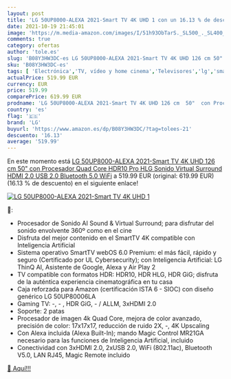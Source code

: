 ```yaml
---
layout: post
title: 'LG 50UP8000-ALEXA 2021-Smart TV 4K UHD 1 con un 16.13 % de descuento'
date: 2021-10-19 21:45:01
image: 'https://m.media-amazon.com/images/I/51h93ObTarS._SL500_._SL400_.jpg'
comments: true
category: ofertas
author: 'tole.es'
slug: 'B08Y3HW3DC-es LG 50UP8000-ALEXA 2021-Smart TV 4K UHD 126 cm 50" con...'
sku: 'B08Y3HW3DC-es'
tags: [ 'Electrónica','TV, vídeo y home cinema','Televisores','lg','smart','tv', ]
actualPrice: 519.99 EUR
currency: EUR
price: 519.99
comparePrice: 619.99 EUR
prodname: 'LG 50UP8000-ALEXA 2021-Smart TV 4K UHD 126 cm  50"  con Procesador Quad Core  HDR10 Pro  HLG  Sonido Virtual Surround  HDMI 2.0  USB 2.0  Bluetooth 5.0  WiFi'
country: 'es'
flag: '🇪🇸'
brand: 'LG'
buyurl: 'https://www.amazon.es/dp/B08Y3HW3DC/?tag=tolees-21'
descuento: '16.13'
average: '519.99'
---
```


En este momento está [LG 50UP8000-ALEXA 2021-Smart TV 4K UHD 126 cm  50"  con Procesador Quad Core  HDR10 Pro  HLG  Sonido Virtual Surround  HDMI 2.0  USB 2.0  Bluetooth 5.0  WiFi](https://www.amazon.es/dp/B08Y3HW3DC/?tag=tolees-21) a 519.99 EUR (original: 619.99 EUR) (16.13 %  de descuento) en el siguiente enlace!

[![LG 50UP8000-ALEXA 2021-Smart TV 4K UHD 1](https://m.media-amazon.com/images/I/51h93ObTarS._SL500_._SL400_.jpg)](https://www.amazon.es/dp/B08Y3HW3DC/?tag=tolees-21)

🔎:

- Procesador de Sonido AI Sound & Virtual Surround; para disfrutar del sonido envolvente 360º como en el cine
- Disfruta del mejor contenido en el SmartTV 4K compatible con Inteligencia Artificial
- Sistema operativo SmartTV webOS 6.0 Premium: el más fácil, rápido y seguro (Certificado por UL Cybersecurity); con Inteligencia Artificial: LG ThinQ AI, Asistente de Google, Alexa y Air Play 2
- TV compatible con formatos HDR: HDR10, HDR HLG, HDR GiG; disfruta de la auténtica experiencia cinematográfica en tu casa
- Caja reforzada para Amazon (certificación ISTA 6 - SIOC) con diseño genérico LG 50UP80006LA
- Gaming TV: -, - , HDR GiG, - / ALLM, 3xHDMI 2.0
- Soporte: 2 patas
- Procesador de imagen 4k Quad Core, mejora de color avanzado, precisión de color: 17x17x17, reducción de ruido 2X, -, 4K Upscaling
- Con Alexa incluida (Alexa Built-In); mando Magic Control MR21GA necesario para las funciones de Inteligencia Artificial, incluido
- Conectividad con 3xHDMI 2.0, 2xUSB 2.0, WiFi (802.11ac), Bluetooth V5.0, LAN RJ45, Magic Remote incluido

[🛒 Aquí!!!](https://www.amazon.es/dp/B08Y3HW3DC/?tag=tolees-21)
